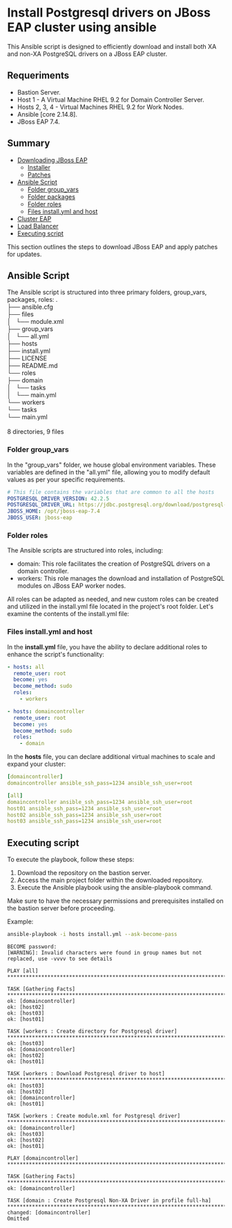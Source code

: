 # Install Postgresql drivers on JBoss EAP cluster using ansible
This Ansible script is designed to efficiently download and install both XA and non-XA PostgreSQL drivers on a JBoss EAP cluster.

## Requeriments

* Bastion Server.
* Host 1 - A Virtual Machine RHEL 9.2 for Domain Controller Server.
* Hosts 2, 3, 4 - Virtual Machines RHEL 9.2 for Work Nodes.
* Ansible [core 2.14.8].
* JBoss EAP 7.4.

## Summary
* [Downloading JBoss EAP](#downloading-jboss-eap)
  * [Installer](#installer)
  * [Patches](#patches)
* [Ansible Script](#ansible-script)
  * [Folder group_vars](#folder-group_vars)
  * [Folder packages](#folder-packages)
  * [Folder roles](#folder-roles)
  * [Files install.yml and host](#files-installyml-and-host)
* [Cluster EAP](#cluster-eap)
* [Load Balancer](#load-balancer)
* [Executing script](#executing-script)

This section outlines the steps to download JBoss EAP and apply patches for updates.

## Ansible Script

The Ansible script is structured into three primary folders, group_vars, packages, roles:
.</br>
├── ansible.cfg</br>
├── files</br>
│   └── module.xml</br>
├── group_vars</br>
│   └── all.yml</br>
├── hosts</br>
├── install.yml</br>
├── LICENSE</br>
├── README.md</br>
└── roles</br>
    ├── domain</br>
    │   └── tasks</br>
    │       └── main.yml</br>
    └── workers</br>
        └── tasks</br>
            └── main.yml</br>
</br>
8 directories, 9 files</br>


### Folder group_vars

In the "group_vars" folder, we house global environment variables. These variables are defined in the "all.yml" file, allowing you to modify default values as per your specific requirements.

```yaml
# This file contains the variables that are common to all the hosts
POSTGRESQL_DRIVER_VERSION: 42.2.5
POSTGRESQL_DRIVER_URL: https://jdbc.postgresql.org/download/postgresql-{{ POSTGRESQL_DRIVER_VERSION }}.jar
JBOSS_HOME: /opt/jboss-eap-7.4
JBOSS_USER: jboss-eap
```

### Folder roles

The Ansible scripts are structured into roles, including:

* domain: This role facilitates the creation of PostgreSQL drivers on a domain controller.
* workers: This role manages the download and installation of PostgreSQL modules on JBoss EAP worker nodes.

All roles can be adapted as needed, and new custom roles can be created and utilized in the install.yml file located in the project's root folder. Let's examine the contents of the install.yml file:

### Files install.yml and host


In the **install.yml** file, you have the ability to declare additional roles to enhance the script's functionality:

```yaml
- hosts: all
  remote_user: root
  become: yes
  become_method: sudo
  roles:
    - workers

- hosts: domaincontroller
  remote_user: root
  become: yes
  become_method: sudo
  roles:
    - domain
```

In the **hosts** file, you can declare additional virtual machines to scale and expand your cluster:

```yaml
[domaincontroller]
domaincontroller ansible_ssh_pass=1234 ansible_ssh_user=root

[all]
domaincontroller ansible_ssh_pass=1234 ansible_ssh_user=root
host01 ansible_ssh_pass=1234 ansible_ssh_user=root
host02 ansible_ssh_pass=1234 ansible_ssh_user=root
host03 ansible_ssh_pass=1234 ansible_ssh_user=root
```

## Executing script

To execute the playbook, follow these steps:
1. Download the repository on the bastion server.
2. Access the main project folder within the downloaded repository.
3. Execute the Ansible playbook using the ansible-playbook command.

Make sure to have the necessary permissions and prerequisites installed on the bastion server before proceeding.

Example:

```bash
ansible-playbook -i hosts install.yml --ask-become-pass
```
```console
BECOME password: 
[WARNING]: Invalid characters were found in group names but not replaced, use -vvvv to see details

PLAY [all] ***********************************************************************************************************************************************************************************************************************************

TASK [Gathering Facts] ***********************************************************************************************************************************************************************************************************************
ok: [domaincontroller]
ok: [host02]
ok: [host03]
ok: [host01]

TASK [workers : Create directory for Postgresql driver] **************************************************************************************************************************************************************************************
ok: [host03]
ok: [domaincontroller]
ok: [host02]
ok: [host01]

TASK [workers : Download Postgresql driver to host] ******************************************************************************************************************************************************************************************
ok: [host03]
ok: [host02]
ok: [domaincontroller]
ok: [host01]

TASK [workers : Create module.xml for Postgresql driver] *************************************************************************************************************************************************************************************
ok: [domaincontroller]
ok: [host03]
ok: [host02]
ok: [host01]

PLAY [domaincontroller] **********************************************************************************************************************************************************************************************************************

TASK [Gathering Facts] ***********************************************************************************************************************************************************************************************************************
ok: [domaincontroller]

TASK [domain : Create Postgresql Non-XA Driver in profile full-ha] ***************************************************************************************************************************************************************************
changed: [domaincontroller]
Omitted
```

